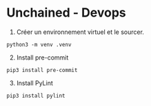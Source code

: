 # Unchained - Devops

1. Créer un environnement virtuel et le sourcer.
```
python3 -m venv .venv
```

2. Install pre-commit
```
pip3 install pre-commit
```

3. Install PyLint
```
pip3 install pylint
```
